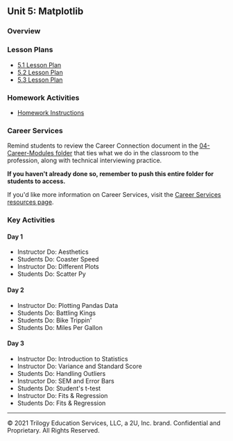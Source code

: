 ## Unit 5: Matplotlib

### Overview

### Lesson Plans

* [5.1 Lesson Plan](1/LessonPlan.md)
* [5.2 Lesson Plan](2/LessonPlan.md)
* [5.3 Lesson Plan](3/LessonPlan.md)

### Homework Activities

* [Homework Instructions](../../02-Homework/05-Matplotlib/Instructions/README.md)

### Career Services

Remind students to review the Career Connection document in the [04-Career-Modules folder](../../04-Career-Modules/) that ties what we do in the classroom to the profession, along with technical interviewing practice.

**If you haven't already done so, remember to push this entire folder for students to access.**

If you'd like more information on Career Services, visit the [Career Services resources page](https://mycareerspot.org/).

### Key Activities

#### Day 1

* Instructor Do: Aesthetics
* Students Do: Coaster Speed
* Instructor Do: Different Plots
* Students Do: Scatter Py

#### Day 2

* Instructor Do: Plotting Pandas Data
* Students Do: Battling Kings
* Students Do: Bike Trippin'
* Students Do: Miles Per Gallon

#### Day 3

* Instructor Do: Introduction to Statistics
* Instructor Do: Variance and Standard Score
* Students Do: Handling Outliers
* Instructor Do: SEM and Error Bars
* Students Do: Student's t-test
* Instructor Do: Fits & Regression
* Students Do: Fits & Regression

- - -

© 2021 Trilogy Education Services, LLC, a 2U, Inc. brand. Confidential and Proprietary. All Rights Reserved.
